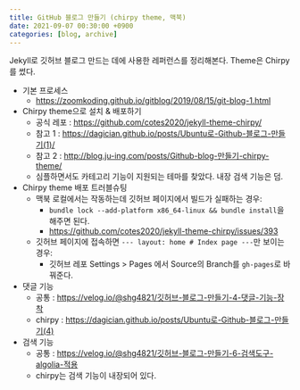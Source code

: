 ```yaml
---
title: GitHub 블로그 만들기 (chirpy theme, 맥북)
date: 2021-09-07 00:30:00 +0900
categories: [blog, archive]
---
```


Jekyll로 깃허브 블로그 만드는 데에 사용한 레퍼런스를 정리해본다.
Theme은 Chirpy를 썼다.

- 기본 프로세스
  - <https://zoomkoding.github.io/gitblog/2019/08/15/git-blog-1.html>
- Chirpy theme으로 설치 & 배포하기
  - 공식 레포 : <https://github.com/cotes2020/jekyll-theme-chirpy/>
  - 참고 1 : <https://dagician.github.io/posts/Ubuntu로-Github-블로그-만들기(1)/>
  - 참고 2 : <http://blog.ju-ing.com/posts/Github-blog-만들기-chirpy-theme/>
  - 심플하면서도 카테고리 기능이 지원되는 테마를 찾았다. 내장 검색 기능은 덤.
- Chirpy theme 배포 트러블슈팅
  - 맥북 로컬에서는 작동하는데 깃허브 페이지에서 빌드가 실패하는 경우:
    - `bundle lock --add-platform x86_64-linux && bundle install`을 해주면 된다.
    - <https://github.com/cotes2020/jekyll-theme-chirpy/issues/393>
  - 깃허브 페이지에 접속하면 `--- layout: home # Index page ---`만 보이는 경우:
    - 깃허브 레포 Settings > Pages 에서 Source의 Branch를 `gh-pages`로 바꿔준다.
- 댓글 기능
  - 공통 : <https://velog.io/@shg4821/깃허브-블로그-만들기-4-댓글-기능-장착>
  - chirpy : <https://dagician.github.io/posts/Ubuntu로-Github-블로그-만들기(4)>
- 검색 기능
  - 공통 : <https://velog.io/@shg4821/깃허브-블로그-만들기-6-검색도구-algolia-적용>
  - chirpy는 검색 기능이 내장되어 있다.
